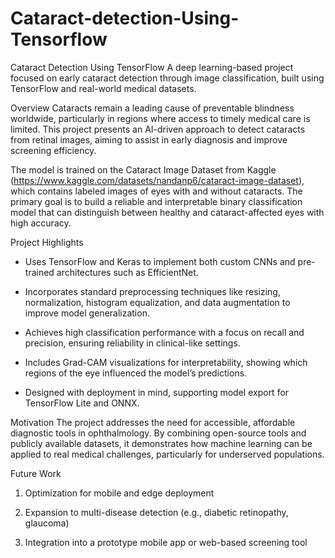 # Cataract-detection-Using-Tensorflow

Cataract Detection Using TensorFlow
A deep learning-based project focused on early cataract detection through image classification, built using TensorFlow and real-world medical datasets.

Overview
Cataracts remain a leading cause of preventable blindness worldwide, particularly in regions where access to timely medical care is limited. This project presents an AI-driven approach to detect cataracts from retinal images, aiming to assist in early diagnosis and improve screening efficiency.

The model is trained on the Cataract Image Dataset from Kaggle (https://www.kaggle.com/datasets/nandanp6/cataract-image-dataset), which contains labeled images of eyes with and without cataracts. The primary goal is to build a reliable and interpretable binary classification model that can distinguish between healthy and cataract-affected eyes with high accuracy.

Project Highlights


- Uses TensorFlow and Keras to implement both custom CNNs and pre-trained architectures such as EfficientNet.

- Incorporates standard preprocessing techniques like resizing, normalization, histogram equalization, and data augmentation to improve model generalization.

- Achieves high classification performance with a focus on recall and precision, ensuring reliability in clinical-like settings.

- Includes Grad-CAM visualizations for interpretability, showing which regions of the eye influenced the model’s predictions.

- Designed with deployment in mind, supporting model export for TensorFlow Lite and ONNX.

Motivation
The project addresses the need for accessible, affordable diagnostic tools in ophthalmology. By combining open-source tools and publicly available datasets, it demonstrates how machine learning can be applied to real medical challenges, particularly for underserved populations.

Future Work

1. Optimization for mobile and edge deployment

2. Expansion to multi-disease detection (e.g., diabetic retinopathy, glaucoma)

3. Integration into a prototype mobile app or web-based screening tool

